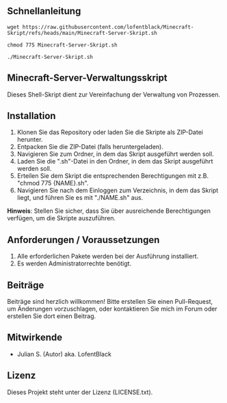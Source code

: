 ## Schnellanleitung ##

```wget https://raw.githubusercontent.com/lofentblack/Minecraft-Skript/refs/heads/main/Minecraft-Server-Skript.sh```

```chmod 775 Minecraft-Server-Skript.sh```

```./Minecraft-Server-Skript.sh```


## Minecraft-Server-Verwaltungsskript ##

Dieses Shell-Skript dient zur Vereinfachung der Verwaltung von Prozessen.


## Installation ##

1. Klonen Sie das Repository oder laden Sie die Skripte als ZIP-Datei herunter.
2. Entpacken Sie die ZIP-Datei (falls heruntergeladen).
3. Navigieren Sie zum Ordner, in dem das Skript ausgeführt werden soll.
4. Laden Sie die ".sh"-Datei in den Ordner, in dem das Skript ausgeführt werden soll.
5. Erteilen Sie dem Skript die entsprechenden Berechtigungen mit z.B. "chmod 775 {NAME}.sh".
6. Navigieren Sie nach dem Einloggen zum Verzeichnis, in dem das Skript liegt, und führen Sie es mit "./NAME.sh" aus.

**Hinweis**: Stellen Sie sicher, dass Sie über ausreichende Berechtigungen verfügen, um die Skripte auszuführen.


##  Anforderungen / Voraussetzungen ##
1. Alle erforderlichen Pakete werden bei der Ausführung installiert.
2. Es werden Administratorrechte benötigt.


## Beiträge ##
Beiträge sind herzlich willkommen! Bitte erstellen Sie einen Pull-Request, um Änderungen vorzuschlagen, oder kontaktieren Sie mich im Forum oder erstellen Sie dort einen Beitrag.


## Mitwirkende ##

- Julian S. (Autor) aka. LofentBlack

## Lizenz ##

Dieses Projekt steht unter der Lizenz (LICENSE.txt).


